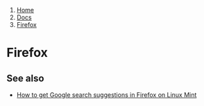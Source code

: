<!-- -
Title: Firefox
Description: Notes and links for the Firefox browser
First Published: 2014-03-29
- -->

<ol class="breadcrumb" itemprop="breadcrumb">
	<li><a href="/">Home</a></li>
	<li><a href="/docs/">Docs</a></li>
	<li><a href="/docs/firefox.html">Firefox</a></li>
</ol>

Firefox
=======

See also
--------

*   [How to get Google search suggestions in Firefox on Linux Mint](/blog/2014/03/29/google-suggestions-in-firefox-on-mint.html)
